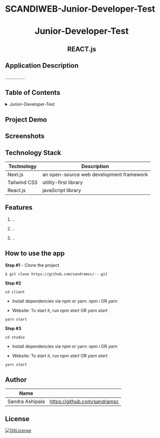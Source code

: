 # SCANDIWEB-Junior-Developer-Test

<!-- PROJECT TITLE -->
  <h1 align="center">Junior-Developer-Test</h1>
 <h2 2 align="center">
    REACT.js
    <br />
    </h2>

## Application Description

................

## Table of Contents

<details>
<summary>Junior-Developer-Test</summary>

- [Application Description](#application-description)
- [Table of Contents](#table-of-contents)
- [Project Demo](#demo)
- [Screenshots](#screenshots)
- [Technology Stack](#technology-stack)
- [Features](#features)
- [How to use the app](#how-to-use-the-app)
- [Author](#author)
- [License](#license)

</details>

## Project Demo

<!--Explore the [App](https://twitter-web3.vercel.app/)-->

## Screenshots

## Technology Stack

| Technology   | Description                                                              |
| ------------ | ------------------------------------------------------------------------ |
| Next.js      | an open-source web development framework                                 |
| Tailwind CSS | utility-first library                                                    |
| React.js     | javaScript library                                                       |


## Features

1. ..

2. ..

3. ..

## How to use the app

**Step #1** - Clone the project

```bash
$ git clone https://github.com/sandramsc/--.git
```

**Step #2**

```
cd client
```

- Install dependencies via npm or yarn: _npm i_ OR _yarn_

- Website: To start it, run _npm start_ OR _yarn start_

```
yarn start
```

**Step #3**

```
cd studio
```

- Install dependencies via npm or yarn: _npm i_ OR _yarn_

- Website: To start it, run _npm start_ OR _yarn start_

```
yarn start
```
## Author
| Name   |                                                               |
| ------------ | ------------------------------------------------------------------------ |
| Sandra Ashipala      | https://github.com/sandramsc                                 |


## License

[![GitLicense](https://img.shields.io/badge/License-Apache-red.svg)](https://github.com/sandramsc/../blob/main/LICENSE)
